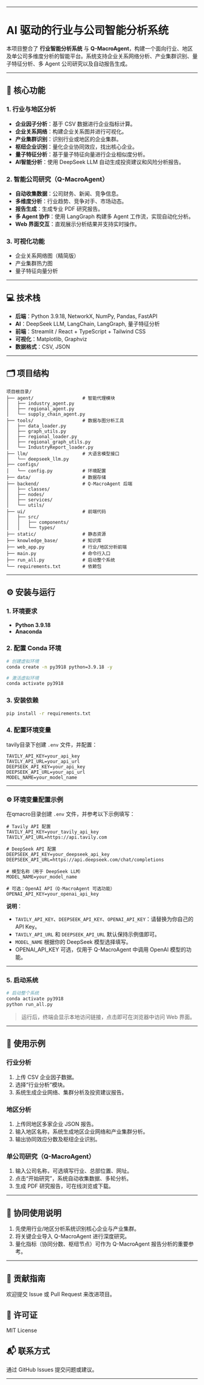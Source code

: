 
---

# AI 驱动的行业与公司智能分析系统

本项目整合了 **行业智能分析系统** 与 **Q-MacroAgent**，构建一个面向行业、地区及单公司多维度分析的智能平台。系统支持企业关系网络分析、产业集群识别、量子特征分析、多 Agent 公司研究以及自动报告生成。

---

## 🔹 核心功能

### 1. 行业与地区分析

* **企业因子分析**：基于 CSV 数据进行企业指标计算。
* **企业关系网络**：构建企业关系图并进行可视化。
* **产业集群识别**：识别行业或地区的企业集群。
* **枢纽企业识别**：量化企业协同效应，找出核心企业。
* **量子特征分析**：基于量子特征向量进行企业相似度分析。
* **AI智能分析**：使用 DeepSeek LLM 自动生成投资建议和风险分析报告。

### 2. 智能公司研究（Q-MacroAgent）

* **自动收集数据**：公司财务、新闻、竞争信息。
* **多维度分析**：行业趋势、竞争对手、市场动态。
* **报告生成**：生成专业 PDF 研究报告。
* **多 Agent 协作**：使用 LangGraph 构建多 Agent 工作流，实现自动化分析。
* **Web 界面交互**：直观展示分析结果并支持实时操作。

### 3. 可视化功能

* 企业关系网络图（精简版）
* 产业集群热力图
* 量子特征向量分析

---

## 💻 技术栈

* **后端**：Python 3.9.18, NetworkX, NumPy, Pandas, FastAPI
* **AI**：DeepSeek LLM, LangChain, LangGraph, 量子特征分析
* **前端**：Streamlit / React + TypeScript + Tailwind CSS
* **可视化**：Matplotlib, Graphviz
* **数据格式**：CSV, JSON

---

## 🗂 项目结构

```
项目根目录/
├── agent/                  # 智能代理模块
│   ├── industry_agent.py
│   ├── regional_agent.py
│   └── supply_chain_agent.py
├── tools/                  # 数据与图分析工具
│   ├── data_loader.py
│   ├── graph_utils.py
│   ├── regional_loader.py
│   ├── regional_graph_utils.py
│   └── IndustryReport_loader.py
├── llm/                    # 大语言模型接口
│   └── deepseek_llm.py
├── configs/
│   └── config.py           # 环境配置
├── data/                   # 数据存储
├── backend/                # Q-MacroAgent 后端
│   ├── classes/
│   ├── nodes/
│   ├── services/
│   └── utils/
├── ui/                     # 前端代码
│   ├── src/
│   │   ├── components/
│   │   └── types/
├── static/                 # 静态资源
├── knowledge_base/         # 知识库
├── web_app.py              # 行业/地区分析前端
├── main.py                 # 命令行入口
├── run_all.py              # 启动整个系统
└── requirements.txt        # 依赖包
```

---

## ⚙️ 安装与运行

### 1. 环境要求

* **Python 3.9.18**
* **Anaconda**

### 2. 配置 Conda 环境

```bash
# 创建虚拟环境
conda create -n py3918 python=3.9.18 -y

# 激活虚拟环境
conda activate py3918
```

### 3. 安装依赖

```bash
pip install -r requirements.txt
```

### 4. 配置环境变量

tavily目录下创建 `.env` 文件，并配置：

```
TAVILY_API_KEY=your_api_key
TAVILY_API_URL=your_api_url
DEEPSEEK_API_KEY=your_api_key
DEEPSEEK_API_URL=your_api_url
MODEL_NAME=your_model_name
```
---

### ⚙️ 环境变量配置示例

在qmacro目录创建 `.env` 文件，并参考以下示例填写：

```env
# Tavily API 配置
TAVILY_API_KEY=your_tavily_api_key
TAVILY_API_URL=https://api.tavily.com

# DeepSeek API 配置
DEEPSEEK_API_KEY=your_deepseek_api_key
DEEPSEEK_API_URL=https://api.deepseek.com/chat/completions

# 模型名称（用于 DeepSeek LLM）
MODEL_NAME=your_model_name

# 可选：OpenAI API（Q-MacroAgent 可选功能）
OPENAI_API_KEY=your_openai_api_key
```

**说明**：

* `TAVILY_API_KEY`、`DEEPSEEK_API_KEY`、`OPENAI_API_KEY`：请替换为你自己的 API Key。
* `TAVILY_API_URL` 和 `DEEPSEEK_API_URL` 默认保持示例值即可。
* `MODEL_NAME` 根据你的 DeepSeek 模型选择填写。
* OPENAI\_API\_KEY 可选，仅用于 Q-MacroAgent 中调用 OpenAI 模型的功能。

---



### 5. 启动系统

```bash
# 启动整个系统
conda activate py3918
python run_all.py
```

> 运行后，终端会显示本地访问链接，点击即可在浏览器中访问 Web 界面。

---

## 📝 使用示例

### 行业分析

1. 上传 CSV 企业因子数据。
2. 选择“行业分析”模块。
3. 系统生成企业网络、集群分析及投资建议报告。

### 地区分析

1. 上传同地区多家企业 JSON 报告。
2. 输入地区名称，系统生成地区企业网络和产业集群分析。
3. 输出协同效应分数及枢纽企业识别。

### 单公司研究（Q-MacroAgent）

1. 输入公司名称，可选填写行业、总部位置、网址。
2. 点击“开始研究”，系统自动收集数据、多轮分析。
3. 生成 PDF 研究报告，可在线浏览或下载。

---

## 🔗 协同使用说明

1. 先使用行业/地区分析系统识别核心企业与产业集群。
2. 将关键企业导入 Q-MacroAgent 进行深度研究。
3. 量化指标（协同分数、枢纽节点）可作为 Q-MacroAgent 报告分析的重要参考。

---

## 📄 贡献指南

欢迎提交 Issue 或 Pull Request 来改进项目。

## 📜 许可证

MIT License

## 📬 联系方式

通过 GitHub Issues 提交问题或建议。

---



